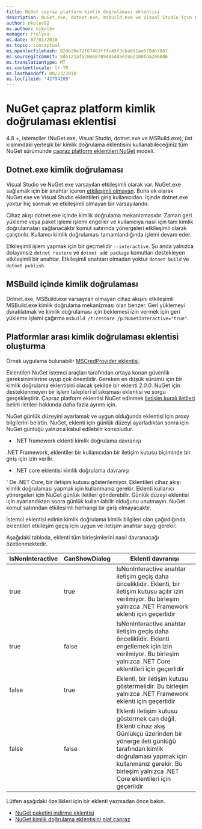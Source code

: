 ```yaml
---
title: NuGet çapraz platform kimlik doğrulaması eklentisi
description: NuGet.exe, dotnet.exe, msbuild.exe ve Visual Studio için NuGet çapraz platform kimlik doğrulaması eklentileri
author: nkolev92
ms.author: nikolev
manager: rrelyea
ms.date: 07/01/2018
ms.topic: conceptual
ms.openlocfilehash: 02db20e72f67463fffc45f3cba891ae670d67067
ms.sourcegitcommit: 8d5121af528e68789485405e24e2100fda2868d6
ms.translationtype: MT
ms.contentlocale: tr-TR
ms.lasthandoff: 08/23/2018
ms.locfileid: "42794209"
---
```

# <a name="nuget-cross-platform-authentication-plugin"></a>NuGet çapraz platform kimlik doğrulaması eklentisi

4.8 +, istemciler (NuGet.exe, Visual Studio, dotnet.exe ve MSBuild.exe), üst kısmındaki yerleşik bir kimlik doğrulama eklentisini kullanabileceğiniz tüm NuGet sürümünde [çapraz platform eklentileri NuGet](NuGet-Cross-Platform-Plugins.md) modeli.

## <a name="authentication-in-dotnetexe"></a>Dotnet.exe kimlik doğrulaması

Visual Studio ve NuGet.exe varsayılan etkileşimli olarak var. NuGet.exe sağlamak için bir anahtar içeren [etkileşimli olmayan](../../tools/nuget-exe-CLI-Reference.md).
Buna ek olarak NuGet.exe ve Visual Studio eklentileri giriş kullanıcıdan.
İçinde dotnet.exe yoktur hiç sormak ve etkileşimli olmayan bir varsayılandır.

Cihaz akışı dotnet.exe içinde kimlik doğrulama mekanizmasıdır. Zaman geri yükleme veya paket işlemi işlemi engeller ve kullanıcıya nasıl için tam kimlik doğrulamaları sağlanacaktır komut satırında yönergeleri etkileşimli olarak çalıştırılır.
Kullanıcı kimlik doğrulaması tamamlandığında işlemi devam eder.

Etkileşimli işlem yapmak için bir geçmelidir `--interactive`.
Şu anda yalnızca dolayımsız `dotnet restore` ve `dotnet add package` komutları destekleyen etkileşimli bir anahtar.
Etkileşimli anahtarı olmadan yoktur `dotnet build` ve `dotnet publish`.

## <a name="authentication-in-msbuild"></a>MSBuild içinde kimlik doğrulaması

Dotnet.exe, MSBuild.exe varsayılan olmayan cihaz akışını etkileşimli MSBuild.exe kimlik doğrulama mekanizması olan benzer.
Geri yüklemeyi duraklatmak ve kimlik doğrulaması için beklemesi izin vermek için geri yükleme işlemi çağırma `msbuild /t:restore /p:NuGetInteractive="true"`.

## <a name="creating-a-cross-platform-authentication-plugin"></a>Platformlar arası kimlik doğrulaması eklentisi oluşturma

Örnek uygulama bulunabilir [MSCredProvider eklentisi](https://github.com/Microsoft/mscredprovider).

Eklentileri NuGet istemci araçları tarafından ortaya konan güvenlik gereksinimlerine uyup çok önemlidir.
Gereken en düşük sürümü için bir kimlik doğrulama eklentisini olacak şekilde bir eklenti *2.0.0*.
NuGet için desteklenmeyen bir işlem talepleri el sıkışması eklentisi ve sorgu gerçekleştirir.
Çapraz platform eklentisi NuGet edinmek [iletişim kuralı iletileri](NuGet-Cross-Platform-Plugins.md#protocol-messages-index) belirli iletileri hakkında daha fazla ayrıntı için.

NuGet günlük düzeyini ayarlamak ve uygun olduğunda eklentisi için proxy bilgilerini belirtin.
NuGet, eklenti için günlük düzeyi ayarladıktan sonra için NuGet günlüğü yalnızca kabul edilebilir konsoludur.

- .NET framework eklenti kimlik doğrulama davranışı

.NET Framework, eklentiler bir kullanıcıdan bir iletişim kutusu biçiminde bir giriş için izin verilir.

- .NET core eklentisi kimlik doğrulama davranışı

' De .NET Core, bir iletişim kutusu gösterilemiyor. Eklentileri cihaz akışı kimlik doğrulaması yapmak için kullanmanız gerekir.
Eklenti kullanıcı yönergeleri için NuGet günlük iletileri gönderebilir.
Günlük düzeyi eklentisi için ayarlandıktan sonra günlük kullanılabilir olduğunu unutmayın.
NuGet komut satırından etkileşimli herhangi bir giriş olmayacaktır.

İstemci eklentisi edinin kimlik doğrulama kimlik bilgileri olan çağırdığında, eklentileri etkileşim geçiş için uygun ve iletişim anahtar saygı gerekir. 

Aşağıdaki tabloda, eklenti tüm birleşimlerini nasıl davranacağı özetlenmektedir.

| IsNonInteractive | CanShowDialog | Eklenti davranışı |
| ---------------- | ------------- | --------------- |
| true | true | IsNonInteractive anahtar iletişim geçiş daha önceliklidir. Eklenti, bir iletişim kutusu açılır izin verilmiyor. Bu birleşim yalnızca .NET Framework eklenti için geçerlidir |
| true | false | IsNonInteractive anahtar iletişim geçiş daha önceliklidir. Eklenti engellemek için izin verilmiyor. Bu birleşim yalnızca .NET Core eklentileri için geçerlidir |
| false | true | Eklenti, bir iletişim kutusu göstermelidir. Bu birleşim yalnızca .NET Framework eklenti için geçerlidir |
| false | false | Eklenti iletişim kutusu göstermek can değil. Eklenti cihaz akış Günlükçü üzerinden bir yönerge ileti günlüğü tarafından kimlik doğrulaması yapmak için kullanmanız gerekir. Bu birleşim yalnızca .NET Core eklentileri için geçerlidir |

Lütfen aşağıdaki özellikleri için bir eklenti yazmadan önce bakın.

- [NuGet paketini indirme eklentisi](https://github.com/NuGet/Home/wiki/NuGet-Package-Download-Plugin)
- [NuGet kimlik doğrulama eklentisini plat çapraz](https://github.com/NuGet/Home/wiki/NuGet-cross-plat-authentication-plugin)
